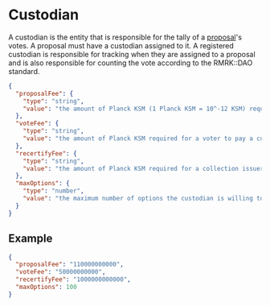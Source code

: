 # Custodian

A custodian is the entity that is responsible for the tally of a [proposal](proposal.md)'s votes. A proposal must have a custodian assigned to it.
A registered custodian is responsible for tracking when they are assigned to a proposal and is also responsible for counting the vote according to the RMRK::DAO standard.

```json
{
  "proposalFee": {
    "type": "string",
    "value": "the amount of Planck KSM (1 Planck KSM = 10^-12 KSM) required for a collection issuer to pay a custodian to assign a proposal to that custodian. For example: 100000000000 is equal to 0.1 KSM."
  },
  "voteFee": {
    "type": "string",
    "value": "the amount of Planck KSM required for a voter to pay a custodian to ensure their vote is counted. For example 10000000000 = is equal to 0.01 KSM."
  },
  "recertifyFee": {
    "type": "string",
    "value": "the amount of Planck KSM required for a collection issuer to pay a custodian to recertify a count."
  },
  "maxOptions": {
    "type": "number",
    "value": "the maximum number of options the custodian is willing to accept in a proposal."
  }
}
```

## Example

```json
{
  "proposalFee": "110000000000",
  "voteFee": "50000000000",
  "recertifyFee": "1000000000000",
  "maxOptions": 100
}
```
